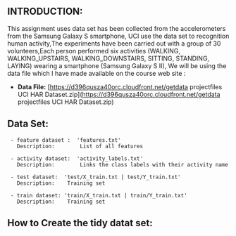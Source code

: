 ## INTRODUCTION: ##

 This assignment uses data set has been collected from the accelerometers from the Samsung Galaxy S smartphone, UCI use the data set to recognition human activity,The experiments have been carried out with a group of 30 volunteers,Each person performed six activities (WALKING, WALKING_UPSTAIRS, WALKING_DOWNSTAIRS, SITTING, STANDING, LAYING) wearing a smartphone (Samsung Galaxy S II), We will be using the data file which I have made available on the course web site :
  
  - **Data File:** [https://d396qusza40orc.cloudfront.net/getdata projectfiles UCI HAR Dataset.zip](https://d396qusza40orc.cloudfront.net/getdata projectfiles UCI HAR Dataset.zip)



## Data Set: ##
       
     - feature dataset :  'features.txt'
       Description:        List of all features
       
     - activity dataset:  'activity_labels.txt' 
       Description:        Links the class labels with their activity name
       
     - test dataset:  'test/X_train.txt | test/Y_train.txt' 
       Description:    Training set
       
     - train dataset: 'train/X_train.txt | train/Y_train.txt'
       Description:    Training set

## How to Create the tidy datat set: ##

